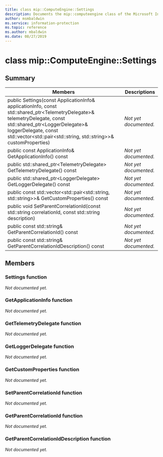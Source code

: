 ```yaml
---
title: class mip::ComputeEngine::Settings 
description: Documents the mip::computeengine class of the Microsoft Information Protection (MIP) SDK.
author: msmbaldwin
ms.service: information-protection
ms.topic: reference
ms.author: mbaldwin
ms.date: 08/27/2019
---
```


# class mip::ComputeEngine::Settings 
  
## Summary
 Members                        | Descriptions                                
--------------------------------|---------------------------------------------
public Settings(const ApplicationInfo& applicationInfo, const std::shared_ptr\<TelemetryDelegate\>& telemetryDelegate, const std::shared_ptr\<LoggerDelegate\>& loggerDelegate, const std::vector\<std::pair\<std::string, std::string\>\>& customProperties)  | _Not yet documented._
public const ApplicationInfo& GetApplicationInfo() const  | _Not yet documented._
public std::shared_ptr\<TelemetryDelegate\> GetTelemetryDelegate() const  | _Not yet documented._
public std::shared_ptr\<LoggerDelegate\> GetLoggerDelegate() const  | _Not yet documented._
public const std::vector\<std::pair\<std::string, std::string\>\>& GetCustomProperties() const  | _Not yet documented._
public void SetParentCorrelationId(const std::string correlationId, const std::string description)  | _Not yet documented._
public const std::string& GetParentCorrelationId() const  | _Not yet documented._
public const std::string& GetParentCorrelationIdDescription() const  | _Not yet documented._
  
## Members
  
### Settings function
_Not documented yet._

  
### GetApplicationInfo function
_Not documented yet._

  
### GetTelemetryDelegate function
_Not documented yet._

  
### GetLoggerDelegate function
_Not documented yet._

  
### GetCustomProperties function
_Not documented yet._

  
### SetParentCorrelationId function
_Not documented yet._

  
### GetParentCorrelationId function
_Not documented yet._

  
### GetParentCorrelationIdDescription function
_Not documented yet._
